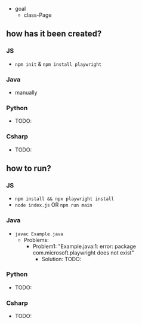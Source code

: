* goal
  * class-Page

## how has it been created?
### JS
* `npm init` & `npm install playwright`
### Java
* manually
### Python
* TODO:
### Csharp
* TODO:

## how to run?
### JS
* `npm install && npx playwright install`
* `node index.js` OR `npm run main`
### Java
* `javac Example.java`
  * Problems:
    * Problem1: "Example.java:1: error: package com.microsoft.playwright does not exist"
      * Solution: TODO:
### Python
* TODO:
### Csharp
* TODO:
